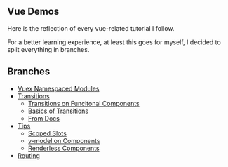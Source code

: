 ## Vue Demos

Here is the reflection of every vue-related tutorial I follow.

For a better learning experience, at least this goes for myself, I decided to split everything in branches.

## Branches

* [Vuex Namespaced Modules](https://github.com/Andrei0872/vue-pocket-reference/tree/vuex-namespaced-modules)
* [Transitions](https://github.com/Andrei0872/vue-pocket-reference/tree/transitions)
    * [Transitions on Funcitonal Components](https://github.com/Andrei0872/vue-pocket-reference/tree/transitions/src/components/Functional%20Components)
    * [Basics of Transitions](https://github.com/Andrei0872/vue-pocket-reference/tree/transitions/src/components/Basic%20Tranisitons)
    * [From Docs](https://github.com/Andrei0872/vue-pocket-reference/tree/transitions/src/components/From%20Docs)
* [Tips](https://github.com/Andrei0872/vue-pocket-reference/tree/tips)
    * [Scoped Slots](https://github.com/Andrei0872/vue-pocket-reference/tree/tips/src/components/Scoped%20Slots)
    * [v-model on Components](https://github.com/Andrei0872/vue-pocket-reference/tree/tips/src/components/v-model)
    * [Renderless Components](https://github.com/Andrei0872/vue-pocket-reference/tree/tips/src/components/Renderless%20Components)
* [Routing](https://github.com/Andrei0872/vue-pocket-reference/tree/routing)